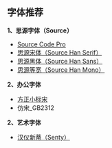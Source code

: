 ## 字体推荐

**1、思源字体（Source）**

* [Source Code Pro](https://github.com/adobe-fonts/source-code-pro)
* [思源宋体（Source Han Serif）](https://github.com/adobe-fonts/source-han-serif)
* [思源黑体（Source Han Sans）](https://github.com/adobe-fonts/source-han-sans)
* [思源等宽（Source Han Mono）](https://github.com/adobe-fonts/source-han-mono)


**2、办公字体**

* [方正小标宋](https://www.foundertype.com/index.php/FontInfo/index/id/164)
* 仿宋_GB2312


**2、艺术字体**

* [汉仪新蒂（Senty）](http://sentyfont.com)

